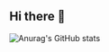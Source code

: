 ## Hi there 👋

![Anurag's GitHub stats](https://github-readme-stats.vercel.app/api?username=jjjjjoon&theme=dark&show_icons=true)

<!--
**jjjjjoon/jjjjjoon** is a ✨ _special_ ✨ repository because its `README.md` (this file) appears on your GitHub profile.

Here are some ideas to get you started:

- 🔭 I’m currently working on ...
- 🌱 I’m currently learning ...
- 👯 I’m looking to collaborate on ...
- 🤔 I’m looking for help with ...
- 💬 Ask me about ...
- 📫 How to reach me: ...
- 😄 Pronouns: ...
- ⚡ Fun fact: ...
-->
